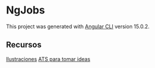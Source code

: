 # NgJobs

This project was generated with [Angular CLI](https://github.com/angular/angular-cli) version 15.0.2.


## Recursos

[Ilustraciones](https://icons8.com/illustrations)
[ATS para tomar ideas](https://www.manatal.com/features/applicant-tracking-system)